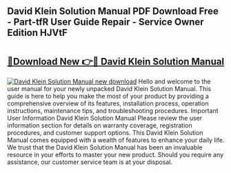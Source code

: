 ## David Klein Solution Manual PDF Download Free - Part-tfR User Guide Repair - Service Owner Edition HJVtF

# <h2><a href="http://bc13673.oget.top/?id=David+Klein+Solution+Manual">🔗Download New 👉🔴 David Klein Solution Manual</a></h2>

[![David Klein Solution Manual new download](https://i.imgur.com/5g1atiW.png)](http://bc13673.oget.top/?id=David+Klein+Solution+Manual)
Hello and welcome to the user manual for your newly unpacked David Klein Solution Manual. This guide is here to help you make the most of your product by providing a comprehensive overview of its features, installation process, operation instructions, maintenance tips, and troubleshooting procedures. Important User Information David Klein Solution Manual Please review the user information section for details on warranty coverage, registration procedures, and customer support options. This David Klein Solution Manual comes equipped with a wealth of features to enhance your daily life. We trust that the David Klein Solution Manual has been an invaluable resource in your efforts to master your new product. Should you require any assistance, our customer service team is at your disposal.
